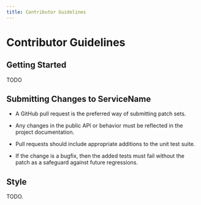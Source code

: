 ```yaml
---
title: Contributor Guidelines
---
```



# Contributor Guidelines

## Getting Started

TODO

## Submitting Changes to ServiceName

- A GitHub pull request is the preferred way of submitting patch sets.

- Any changes in the public API or behavior must be reflected in the project
  documentation.

- Pull requests should include appropriate additions to the unit test suite.

- If the change is a bugfix, then the added tests must fail without the patch
  as a safeguard against future regressions.


## Style

TODO.

